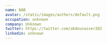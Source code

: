 ```yaml
---
name: NAB
avatar: /static/images/authors/default.png
occupation: unknown
company: Unknown
twitter: https://twitter.com/abdounasser202
linkedin: unknown
---
```

